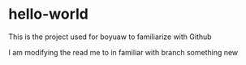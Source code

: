 # hello-world
This is the project used for boyuaw to familiarize with Github

I am modifying the read me to in familiar with branch
something new
